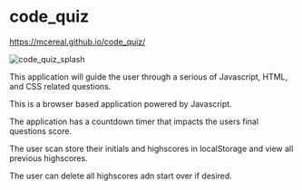 # code_quiz

https://mcereal.github.io/code_quiz/

![code_quiz_splash](https://user-images.githubusercontent.com/5081876/94382721-c4071a80-010b-11eb-9408-9bb9c203e74a.JPG)

This application will guide the user through a serious of Javascript, HTML, and CSS related questions.

This is a browser based application powered by Javascript.

The application has a countdown timer that impacts the users final questions score.

The user scan store their initials and highscores in localStorage and view all previous highscores.

The user can delete all highscores adn start over if desired.
